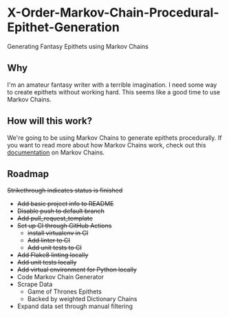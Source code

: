 # X-Order-Markov-Chain-Procedural-Epithet-Generation
Generating Fantasy Epithets using Markov Chains

## Why
I'm an amateur fantasy writer with a terrible imagination. I need some way to create epithets without working hard. This seems like a good time to use Markov Chains.

## How will this work?
We're going to be using Markov Chains to generate epithets procedurally. If you want to read more about how Markov Chains work, check out this [documentation](http://pcg.wikidot.com/pcg-algorithm:markov-chain) on Markov Chains.



## Roadmap 
~~Strikethrough indicates status is finished~~
- ~~Add basic project info to README~~
- ~~Disable push to default branch~~
- ~~Add pull_request_template~~
- ~~Set up CI through GitHub Actions~~
	- ~~install virtualenv in CI~~
	- ~~Add linter to CI~~
	- ~~Add unit tests to CI~~
- ~~Add Flake8 linting locally~~
- ~~Add unit tests locally~~
- ~~Add virtual environment for Python locally~~
- Code Markov Chain Generator
- Scrape Data
	- Game of Thrones Epithets
	- Backed by weighted Dictionary Chains
- Expand data set through manual filtering